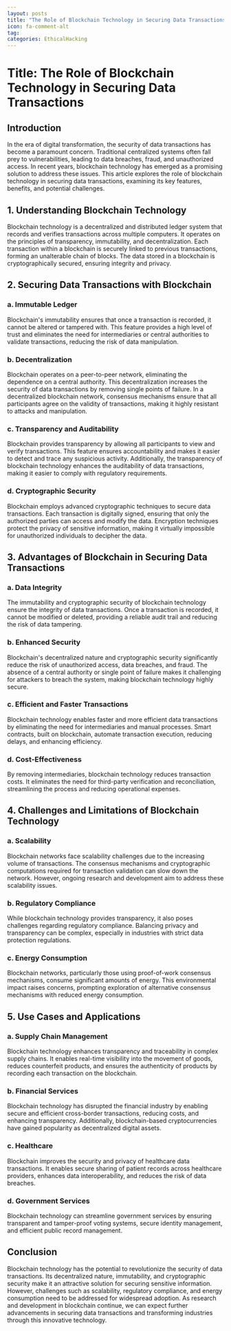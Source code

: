 ```yaml
---
layout: posts
title: "The Role of Blockchain Technology in Securing Data Transactions"
icon: fa-comment-alt
tag:      
categories: EthicalHacking
---
```



# Title: The Role of Blockchain Technology in Securing Data Transactions

## Introduction
In the era of digital transformation, the security of data transactions has become a paramount concern. Traditional centralized systems often fall prey to vulnerabilities, leading to data breaches, fraud, and unauthorized access. In recent years, blockchain technology has emerged as a promising solution to address these issues. This article explores the role of blockchain technology in securing data transactions, examining its key features, benefits, and potential challenges.

## 1. Understanding Blockchain Technology
Blockchain technology is a decentralized and distributed ledger system that records and verifies transactions across multiple computers. It operates on the principles of transparency, immutability, and decentralization. Each transaction within a blockchain is securely linked to previous transactions, forming an unalterable chain of blocks. The data stored in a blockchain is cryptographically secured, ensuring integrity and privacy.

## 2. Securing Data Transactions with Blockchain
### a. Immutable Ledger
Blockchain's immutability ensures that once a transaction is recorded, it cannot be altered or tampered with. This feature provides a high level of trust and eliminates the need for intermediaries or central authorities to validate transactions, reducing the risk of data manipulation.

### b. Decentralization
Blockchain operates on a peer-to-peer network, eliminating the dependence on a central authority. This decentralization increases the security of data transactions by removing single points of failure. In a decentralized blockchain network, consensus mechanisms ensure that all participants agree on the validity of transactions, making it highly resistant to attacks and manipulation.

### c. Transparency and Auditability
Blockchain provides transparency by allowing all participants to view and verify transactions. This feature ensures accountability and makes it easier to detect and trace any suspicious activity. Additionally, the transparency of blockchain technology enhances the auditability of data transactions, making it easier to comply with regulatory requirements.

### d. Cryptographic Security
Blockchain employs advanced cryptographic techniques to secure data transactions. Each transaction is digitally signed, ensuring that only the authorized parties can access and modify the data. Encryption techniques protect the privacy of sensitive information, making it virtually impossible for unauthorized individuals to decipher the data.

## 3. Advantages of Blockchain in Securing Data Transactions
### a. Data Integrity
The immutability and cryptographic security of blockchain technology ensure the integrity of data transactions. Once a transaction is recorded, it cannot be modified or deleted, providing a reliable audit trail and reducing the risk of data tampering.

### b. Enhanced Security
Blockchain's decentralized nature and cryptographic security significantly reduce the risk of unauthorized access, data breaches, and fraud. The absence of a central authority or single point of failure makes it challenging for attackers to breach the system, making blockchain technology highly secure.

### c. Efficient and Faster Transactions
Blockchain technology enables faster and more efficient data transactions by eliminating the need for intermediaries and manual processes. Smart contracts, built on blockchain, automate transaction execution, reducing delays, and enhancing efficiency.

### d. Cost-Effectiveness
By removing intermediaries, blockchain technology reduces transaction costs. It eliminates the need for third-party verification and reconciliation, streamlining the process and reducing operational expenses.

## 4. Challenges and Limitations of Blockchain Technology
### a. Scalability
Blockchain networks face scalability challenges due to the increasing volume of transactions. The consensus mechanisms and cryptographic computations required for transaction validation can slow down the network. However, ongoing research and development aim to address these scalability issues.

### b. Regulatory Compliance
While blockchain technology provides transparency, it also poses challenges regarding regulatory compliance. Balancing privacy and transparency can be complex, especially in industries with strict data protection regulations.

### c. Energy Consumption
Blockchain networks, particularly those using proof-of-work consensus mechanisms, consume significant amounts of energy. This environmental impact raises concerns, prompting exploration of alternative consensus mechanisms with reduced energy consumption.

## 5. Use Cases and Applications
### a. Supply Chain Management
Blockchain technology enhances transparency and traceability in complex supply chains. It enables real-time visibility into the movement of goods, reduces counterfeit products, and ensures the authenticity of products by recording each transaction on the blockchain.

### b. Financial Services
Blockchain technology has disrupted the financial industry by enabling secure and efficient cross-border transactions, reducing costs, and enhancing transparency. Additionally, blockchain-based cryptocurrencies have gained popularity as decentralized digital assets.

### c. Healthcare
Blockchain improves the security and privacy of healthcare data transactions. It enables secure sharing of patient records across healthcare providers, enhances data interoperability, and reduces the risk of data breaches.

### d. Government Services
Blockchain technology can streamline government services by ensuring transparent and tamper-proof voting systems, secure identity management, and efficient public record management.

## Conclusion
Blockchain technology has the potential to revolutionize the security of data transactions. Its decentralized nature, immutability, and cryptographic security make it an attractive solution for securing sensitive information. However, challenges such as scalability, regulatory compliance, and energy consumption need to be addressed for widespread adoption. As research and development in blockchain continue, we can expect further advancements in securing data transactions and transforming industries through this innovative technology.